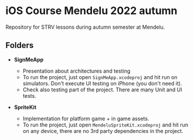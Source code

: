 # iOS Course Mendelu 2022 autumn
Repository for STRV lessons during autumn semester at Mendelu.

## Folders
- **SignMeApp**
    - Presentation about architectures and testing
    - To run the project, just open `SignMeApp.xcodeproj` and hit run on simulators. Don't execute UI testing on iPhone (you don't need it).
    - Check also testing part of the project. There are many Unit and UI tests.

- **SpriteKit**
    - Implementation for platform game + in game assets.
    - To run the project, just open `MendeluSpriteKit.xcodeproj` and hit run on any device, there are no 3rd party dependencies in the project.
